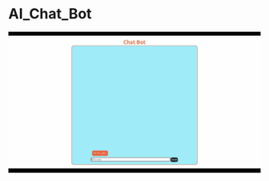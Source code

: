 # AI_Chat_Bot
![AI Chat Bot Demonstration Gif](https://github.com/ShanmukhP/AI_Chat_Bot/blob/main/chatbotgif.gif?raw=true)
